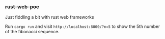 ### rust-web-poc
Just fiddling a bit with rust web frameworks

Run `cargo run` and visit `http://localhost:8000/?n=5` 
to show the 5th number of the fibonacci sequence.